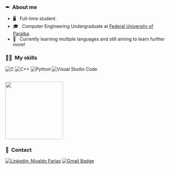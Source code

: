 <h3> ✒ &nbsp;About me </h3>

- 🖥 &nbsp; Full-time student.  
- 🎓 &nbsp; Computer Engineering Undergraduate at <a href="https://www.ufpb.br/">Federal University of Paraiba</a>.
- 🔬 &nbsp; Currently learning multiple languages and still aiming to learn further more!

<h3> 🐱‍🏍 &nbsp;My skills</h3>

  ![C](https://img.shields.io/badge/C-333333?style=flat&logo=c&logoColor=00599C)
  ![C++](https://img.shields.io/badge/-C++-333333?style=flat&logo=C%2B%2B&logoColor=00599C)
  ![Python](https://img.shields.io/badge/-Python-333333?style=flat&logo=python&logoColor=yellow)
  ![Visual Studio Code](https://img.shields.io/badge/-Visual%20Studio%20Code-333333?style=flat&logo=visual-studio-code&logoColor=007ACC)

<br/>

<a href="https://github.com/NivaldoFarias">
  <img height="180em" src="https://github-readme-stats.vercel.app/api?username=NivaldoFarias&theme=tokyonight&show_icons=true" />
</a>

<br/>

<h3> 📜 &nbsp;Contact</h3> 

[![Linkedin: Nivaldo Farias](https://img.shields.io/badge/-Linkedin-blue?style=flat-square&logo=Linkedin&logoColor=white&link=https://www.linkedin.com/in/nivaldofarias)](https://www.linkedin.com/in/nivaldofarias)
[![Gmail Badge](https://img.shields.io/badge/-Gmail-D14836?style=for-the-badge&logo=gmail&logoColor=white&link=mailto:nivaldofarias@eng.ci.ufpb.br)](mailto:SEU-EMAIL)
         

